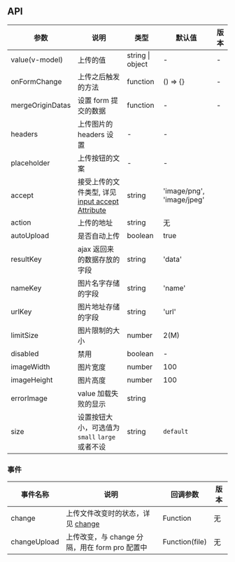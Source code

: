 ## API

| 参数 | 说明 | 类型 | 默认值 | 版本 |
| --- | --- | --- | --- | --- |
| value(v-model) | 上传的值 | string \| object | - | - |
| onFormChange | 上传之后触发的方法 | function | () => {} | - |
| mergeOriginDatas | 设置 form 提交的数据 | function | - | - |
| headers | 上传图片的 headers 设置 | - | - | |
| placeholder | 上传按钮的文案 | - | - | |
| accept | 接受上传的文件类型, 详见 [input accept Attribute](https://developer.mozilla.org/en-US/docs/Web/HTML/Element/input/file#accept) | string | 'image/png', 'image/jpeg' |  |
| action | 上传的地址 | string | 无 |  |
| autoUpload | 是否自动上传 | boolean | true |  |
| resultKey | ajax 返回来的数据存放的字段 | string | 'data' |  |
| nameKey | 图片名字存储的字段 | string | 'name' |  |
| urlKey | 图片地址存储的字段 | string | 'url' |  |
| limitSize | 图片限制的大小 | number | 2(M) |  |
| disabled | 禁用 | boolean | - |  |
| imageWidth | 图片宽度 | number | 100 |  |
| imageHeight | 图片高度 | number | 100 |  |
| errorImage | value 加载失败的显示 | string |  |  |
| size | 设置按钮大小，可选值为 `small` `large` 或者不设 | string | `default` |  |

### 事件

| 事件名称 | 说明 | 回调参数 | 版本 |
| --- | --- | --- | --- |
| change | 上传文件改变时的状态，详见 [change](#change) | Function | 无 |  |
| changeUpload | 上传改变，与 change 分隔，用在 form pro 配置中 | Function(file) | 无 |  |
